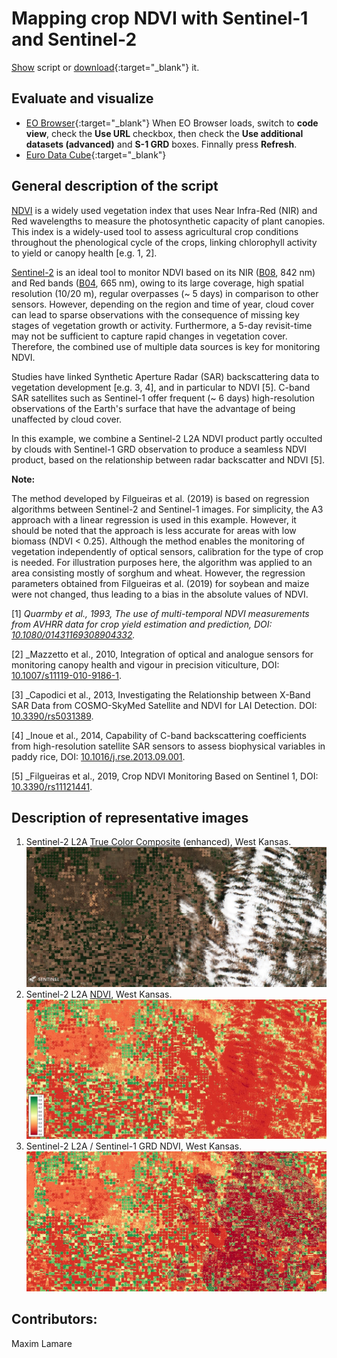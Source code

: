 
# Mapping crop NDVI with Sentinel-1 and Sentinel-2
  
<a href="#" id='togglescript'>Show</a> script or [download](script.js){:target="_blank"} it.  
<div id='script_view' style="display:none">  
{% highlight javascript %}  
{% include_relative script.js %}  
{% endhighlight %}  
  
</div>  
  
## Evaluate and visualize  
 - [EO Browser](http://apps.sentinel-hub.com/eo-browser/?lat=37.7235&lng=-100.8442&zoom=11&time=2019-04-26&preset=CUSTOM&datasource=Sentinel-2%20L2A&layers=B01,B02,B03&evalscripturl=https://raw.githubusercontent.com/sentinel-hub/custom-scripts/master/data-fusion/ndvi_s1_s2/script.js){:target="_blank"}
 When EO Browser loads, switch to **code view**, check the **Use URL** checkbox, then check the **Use additional datasets (advanced)** and **S-1 GRD** boxes. Finnally press **Refresh**.
 - [Euro Data Cube](https://eurodatacube.com/marketplace/notebooks/contributions/EDC_SentinelHub_DataFusion_NDVI.ipynb){:target="_blank"}   
  
  
## General description of the script  
  
[NDVI](https://custom-scripts.sentinel-hub.com/sentinel-2/ndvi/) is a widely used vegetation index that uses Near Infra-Red (NIR) and Red wavelengths to measure the photosynthetic capacity of plant canopies. This index is a widely-used tool to assess agricultural crop conditions throughout the phenological cycle of the crops, linking chlorophyll activity to yield or canopy health [e.g. 1, 2].

[Sentinel-2](https://www.sentinel-hub.com/explore/data/) is an ideal tool to monitor NDVI based on its NIR ([B08](https://docs.sentinel-hub.com/api/latest/#/data/Sentinel-2-L2A?id=available-bands-and-data), 842 nm) and Red bands ([B04](https://docs.sentinel-hub.com/api/latest/#/data/Sentinel-2-L2A?id=available-bands-and-data), 665 nm), owing to its large coverage, high spatial resolution (10/20 m), regular overpasses (~ 5 days) in comparison to other sensors. However, depending on the region and time of year, cloud cover can lead to sparse observations with the consequence of missing key stages of vegetation growth or activity. Furthermore, a 5-day revisit-time may not be sufficient to capture rapid changes in vegetation cover. Therefore, the combined use of multiple data sources is key for monitoring NDVI.

Studies have linked Synthetic Aperture Radar (SAR) backscattering data to vegetation development [e.g. 3, 4], and in particular to NDVI [5]. C-band SAR satellites such as Sentinel-1 offer frequent (~ 6 days) high-resolution observations of the Earth's surface that have the advantage of being unaffected by cloud cover.

In this example, we combine a Sentinel-2 L2A NDVI product partly occulted by clouds with Sentinel-1 GRD observation to produce a seamless NDVI product, based on the relationship between radar backscatter and NDVI [5].


**Note:**

The method developed by Filgueiras et al. (2019) is based on regression algorithms between Sentinel-2 and Sentinel-1 images. For simplicity, the A3 approach with a linear regression is used in this example. However, it should be noted that the approach is less accurate for areas with low biomass (NDVI < 0.25). Although the method enables the monitoring of vegetation independently of optical sensors, calibration for the type of crop is needed. For illustration purposes here, the algorithm was applied to an area consisting mostly of sorghum and wheat. However, the regression parameters obtained from Filgueiras et al. (2019) for soybean and maize
 were not changed, thus leading to a bias in the absolute values of NDVI. 

[1] _Quarmby et al., 1993, The use of multi-temporal NDVI measurements from AVHRR data for crop yield estimation and prediction, DOI: [10.1080/01431169308904332](https://www.tandfonline.com/doi/abs/10.1080/01431169308904332)._

[2] _Mazzetto et al., 2010, Integration of optical and analogue sensors for monitoring canopy health and vigour in precision viticulture, DOI: [10.1007/s11119-010-9186-1](https://link.springer.com/article/10.1007/s11119-010-9186-1).

[3] _Capodici et al., 2013, Investigating the Relationship between X-Band SAR Data from COSMO-SkyMed Satellite and NDVI for LAI Detection. DOI: [10.3390/rs5031389](https://www.mdpi.com/2072-4292/5/3/1389).

[4] _Inoue et al., 2014, Capability of C-band backscattering coefficients from high-resolution satellite SAR sensors to assess biophysical variables in paddy rice, DOI: [10.1016/j.rse.2013.09.001](https://www.sciencedirect.com/science/article/abs/pii/S0034425713003039).

[5] _Filgueiras et al., 2019, Crop NDVI Monitoring Based on Sentinel 1, DOI: [10.3390/rs11121441](https://www.mdpi.com/2072-4292/11/12/1441).

## Description of representative images  
  
1. Sentinel-2 L2A [True Color Composite](https://apps.sentinel-hub.com/eo-browser/?lat=37.7235&lng=-100.8442&zoom=11&time=2019-04-26&preset=1_TRUE_COLOR&datasource=Sentinel-2%20L2A) (enhanced), West Kansas.  
![NDBI](fig/im1.jpg)   
2. Sentinel-2 L2A [NDVI](https://custom-scripts.sentinel-hub.com/sentinel-2/ndvi/), West Kansas. 
![NDBI_map](fig/im2.jpg)  
3. Sentinel-2 L2A / Sentinel-1 GRD NDVI, West Kansas. 
![RGB](fig/im3.jpg)  
  
## Contributors:  
Maxim Lamare
